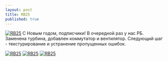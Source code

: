 ```yaml
---
layout: post
title: RB25
published: true
---
```





<a href="{{site.baseurl}}/images/news/2018-12-31/1.jpg" target="_blank">![RB25]({{site.baseurl}}/images/news/2018-12-31/1.jpg)</a>
С Новым годом, подписчики! В очередной раз у нас РБ. 
Заменена турбина, добавлен коммутатор и вентилятор. 
Следующий шаг - текстурирование и устранение пропущенных ошибок.

<a href="{{site.baseurl}}/images/news/2018-12-31/2.jpg" target="_blank">![RB25]({{site.baseurl}}/images/news/2018-12-31/2.jpg)</a>
<a href="{{site.baseurl}}/images/news/2018-12-31/3.jpg" target="_blank">![RB25]({{site.baseurl}}/images/news/2018-12-31/3.jpg)</a>
<a href="{{site.baseurl}}/images/news/2018-12-31/4.jpg" target="_blank">![RB25]({{site.baseurl}}/images/news/2018-12-31/4.jpg)</a>

